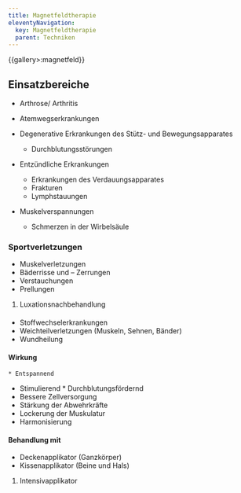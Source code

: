 ```yaml
---
title: Magnetfeldtherapie
eleventyNavigation:
  key: Magnetfeldtherapie
  parent: Techniken
---
```


{{gallery>:magnetfeld}}

## Einsatzbereiche

   * Arthrose/ Arthritis
   * Atemwegserkrankungen

*  Degenerative Erkrankungen des Stütz- und Bewegungsapparates
   * Durchblutungsstörungen

*  Entzündliche Erkrankungen
   *  Erkrankungen des Verdauungsapparates
   * Frakturen
   * Lymphstauungen
*  Muskelverspannungen
   * Schmerzen in der Wirbelsäule
   
### Sportverletzungen

   - Muskelverletzungen
   - Bäderrisse und – Zerrungen
   - Verstauchungen
   - Prellungen
 1.  Luxationsnachbehandlung

####  

   * Stoffwechselerkrankungen
   * Weichteilverletzungen (Muskeln, Sehnen, Bänder)
   *  Wundheilung
#### Wirkung

    * Entspannend
   * Stimulierend
    * Durchblutungsfördernd
   * Bessere Zellversorgung
   * Stärkung der Abwehrkräfte
   * Lockerung der Muskulatur
*  Harmonisierung
#### Behandlung mit

   - Deckenapplikator (Ganzkörper)
   - Kissenapplikator (Beine und Hals)
 1.   Intensivapplikator

